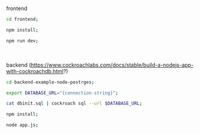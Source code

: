 \
frontend
```bash
cd frontend;

npm install;

npm run dev;
```

\
\
backend (https://www.cockroachlabs.com/docs/stable/build-a-nodejs-app-with-cockroachdb.html?)
```bash
cd backend-example-node-postrges;

export DATABASE_URL="{connection-string}";

cat dbinit.sql | cockroach sql --url $DATABASE_URL;

npm install;

node app.js;

